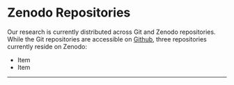 # Zenodo Repositories 

Our research is currently distributed across Git and Zenodo repositories. While the Git repositories are accessible on [Github](https://github.com/AkhilKallepalli/ModMicroUofG), three repositories currently reside on Zenodo: 

- Item 
- Item 

---

